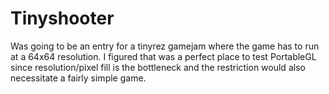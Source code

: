 Tinyshooter
===========

Was going to be an entry for a tinyrez gamejam where
the game has to run at a 64x64 resolution.  I figured
that was a perfect place to test PortableGL since resolution/pixel
fill is the bottleneck and the restriction would also necessitate
a fairly simple game.
